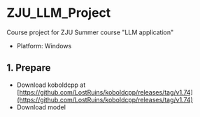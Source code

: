 # ZJU_LLM_Project
Course project for ZJU Summer course "LLM application"
- Platform: Windows
## 1. Prepare
- Download koboldcpp at [https://github.com/LostRuins/koboldcpp/releases/tag/v1.74](https://github.com/LostRuins/koboldcpp/releases/tag/v1.74)
- Download model
